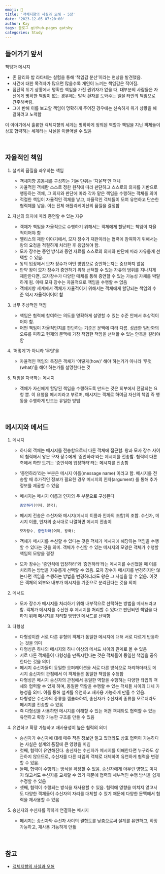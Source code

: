 ```yaml
---
emoji: 👋
title: '객체지향의 사실과 오해 - 5장'
date: '2023-12-05 07:20:00'
author: Kay
tags: 블로그 github-pages gatsby
categories: Study
---
```


## 들어가기 앞서

책임과 메시지

- 존 달리와 밥 라타네는 실험을 통해 ‘책임감 분산’이라는 현상을 발견했음.
- 사건에 대한 목격자가 많으면 많을수록 개인이 느끼는 책임감은 적어짐.
- 집단적 위기 상황에서 명확한 책임을 가진 권위자가 없을 때, 대부분의 사람들은 자신에게 명확한 책임이 없는 경우에는 발작 환자를 도와주는 일을 타인의 책임으로 간주해버림.
- 그에 반해 이를 보고할 책임이 명확하게 주어진 경우에는 신속하게 위기 상황을 해결하려고 노력함

이 이야기에서 훌륭한 객체지향의 세계는 명확하게 정의된 역할과 책임을 지닌 객체들이 상호 협력하는 세계라는 사실을 이끌어낼 수 있음

<br>

## 자율적인 책임

1. 설계의 품질을 좌우하는 책임

   - 객체지향 공동체를 구성하는 기본 단위는 ‘자율적’인 객체
   - 자율적인 객체란 스스로 정한 원칙에 따라 판단하고 스스로의 의지를 기반으로 행동하는 객체, 그 의지와 판단에 따라 각자 맡은 책임을 수행하는 객체를 의미
   - 적절한 책임이 자율적인 객체를 낳고, 자율적인 객체들이 모여 유연하고 단순한 협력체를 낳음. 이는 전체 애플리케이션의 품질을 결정함

2. 자신의 의지에 따라 증언할 수 있는 자유

   - 객체가 책임을 자율적으로 수행하기 위해서는 객체에게 할당되는 책임이 자율적이어야 함
   - 앨리스의 재판 이야기에서, 모자 장수가 재판이라는 협력에 참여하기 위해서는 왕의 요청을 적절하게 처리한 후 응답해야 함.
   - 모자 장수는 증언 방식과 증언 자료를 스스로의 의지와 판단에 따라 자유롭게 선택할 수 있음.
   - 왕의 입장에서 모자 장수가 어떤 방법으로 증언하는지는 중요하지 않음
   - 만약 왕이 모자 장수가 증언하기 위해 선택할 수 있는 자유의 범위를 지나치게 제한한다면, 모자장수가 다양한 매체를 통해 증언할 수 있는 가능성 자체를 박탈하게 됨. 이때 모자 장수는 자율적으로 책임을 수행할 수 없음
   - 객체지향 세계에서 객체가 자율적이기 위해서는 객체에게 할당되는 책임의 수준 역시 자율적이어야 함

3. 너무 추상적인 책임

   - 책임은 협력에 참여하는 의도를 명확하게 설명할 수 있는 수준 안에서 추상적이어야 함.
   - 어떤 책임이 자율적인지를 판단하는 기준은 문맥에 따라 다름. 성급한 일반화의 오류를 피하고 현재의 문맥에 가장 적합한 책임을 선택할 수 있는 안목을 길러야 함

4. ‘어떻게’가 아니라 ‘무엇’을

   - 자율적인 책임의 특징은 객체가 ‘어떻게(how)’ 해야 하는가가 아니라 ‘무엇(what)’을 해야 하는가를 설명한다는 것

5. 책임을 자극하는 메시지
   - 객체가 자신에게 할당된 책임을 수행하도록 만드는 것은 외부에서 전달되는 요청 뿐. 이 요청을 메시지라고 부르며, 메시지는 객체로 하여금 자신의 책임 즉 행동을 수행하게 만드는 유일한 방법

<br>

## 메시지와 메서드

1. 메시지

   - 하나의 객체는 메시지를 전송함으로써 다른 객체에 접근함. 왕과 모자 장수 사이의 협력에서 왕은 모자 장수에게 ‘증언하라’라는 메시지를 전송함. 협력의 다른 축에서 하얀 토끼는 ‘증인석에 입장하라’라는 메시지를 전송함
   - ‘증언하라’라는 부분은 메시지 이름(message name) 이라고 함. 메시지를 전송할 때 추가적인 정보가 필요한 경우 메시지의 인자(argument) 를 통해 추가 정보를 제공할 수 있음
   - 메시지는 메시지 이름과 인자의 두 부분으로 구성된다

     ```ts
     증언하라(어제, 왕국);
     ```

   - 메시지 전송은 수신자와 메시지(메시지 이름과 인자의 조합)의 조합. 수신자, 메시지 이름, 인자의 순서대로 나열하면 메시지 전송이

     ```ts
     모자장수, 증언하라(어제, 왕국);
     ```

   - 객체가 메시지를 수신할 수 있다는 것은 객체가 메시지에 해당하는 책임을 수행할 수 있다는 것을 의미. 객체가 수신할 수 있는 메시지의 모양은 객체가 수행할 책임의 모양을 결정
   - 모자 장수는 ‘증인석에 입장하라’와 ‘증언하라’라는 메시지를 수신했을 때 이를 처리하는 방법을 자유롭게 선택할 수 있음. 모자 장수가 메시지를 변경하지만 않는다면 책임을 수행하는 방법을 변경하더라도 왕은 그 사실을 알 수 없음. 이것은 객체의 외부와 내부가 메시지를 기준으로 분리된다는 것을 의미

2. 메서드

   - 모자 장수가 메시지를 처리하기 위해 내부적으로 선택하는 방법을 메서드라고 함. 객체가 메시지를 수신한 후 메시지를 처리할 수 있다고 판단되면 책임을 다하기 위해 메시지를 처리할 방법인 메서드를 선택함

3. 다형성

   - 다형성이란 서로 다른 유형의 객체가 동일한 메시지에 대해 서로 다르게 반응하는 것을 의미
   - 다형성은 하나의 메시지와 하나 이상의 메서드 사이의 관계로 볼 수 있음
   - 서로 다른 객체들이 다형성을 만족시킨다는 것은 객체들이 동일한 책임을 공유한다는 것을 의미
   - 메시지 수신자들이 동일한 오퍼레이션을 서로 다른 방식으로 처리하더라도 메시지 송신자의 관점에서 이 객체들은 동일한 책임을 수행함
   - 다형성은 메시지 송신자의 관점에서 동일한 역할을 수행하는 다양한 타입의 객체와 협력할 수 있게 하며, 동일한 역할을 수행할 수 있는 객체들 사이의 대체 가능성을 의미. 이를 통해 설계를 유연하고 재사용 가능하게 만들 수 있음.
   - 다형성은 수신자의 종류를 캡슐화하여, 송신자가 수신자의 종류를 모르더라도 메시지를 전송할 수 있음
   - 즉 다형성을 사용하면 메시지를 이해할 수 있는 어떤 객체와도 협력할 수 있는 유연하고 확장 가능한 구조를 만들 수 있음

4. 유연하고 확장 가능하고 재사용성이 높은 협력의 의미

   - 송신자가 수신자에 대해 매우 적은 정보만 알고 있더라도 상호 협력이 가능하다는 사실은 설계의 품질에 큰 영향을 미침
   - 첫째, 협력이 유연해진다. 송신자는 수신자가 메시지를 이해한다면 누구라도 상관하지 않으므로, 수신자를 다른 타입의 객체로 대체하여 유연하게 협력을 변경할 수 있음.
   - 둘째, 협력이 수행되는 방식을 확장할 수 있음. 송신자에게 아무런 영향도 미치지 않고서도 수신자를 교체할 수 있기 때문에 협력의 세부적인 수행 방식을 쉽게 수정할 수 있음
   - 셋째, 협력이 수행되는 방식을 재사용할 수 있음. 협력에 영향을 미치지 않고서도 다양한 객체들이 수신자의 자리를 대체할 수 있기 때문에 다양한 문맥에서 협력을 재사용할 수 있음

5. 송신자와 수신자를 약하게 연결하는 메시지
   - 메시지는 송신자와 수신자 사이의 결합도를 낮춤으로써 설계를 유연하고, 확장 가능하고, 재사용 가능하게 만듦

<br>

## 참고

- [객체지향의 사실과 오해](https://www.yes24.com/Product/Goods/18249021)

```toc

```
